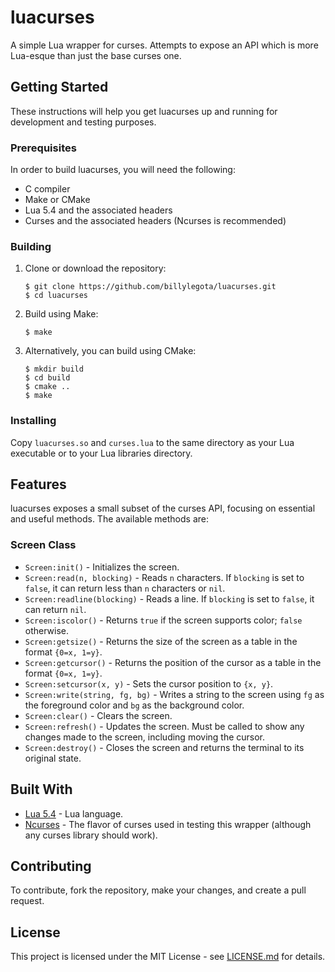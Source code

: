 # luacurses

A simple Lua wrapper for curses. Attempts to expose an API which is more Lua-esque than just the base curses one.

## Getting Started

These instructions will help you get luacurses up and running for development and testing purposes.

### Prerequisites

In order to build luacurses, you will need the following:
- C compiler
- Make or CMake
- Lua 5.4 and the associated headers
- Curses and the associated headers (Ncurses is recommended)

### Building

1. Clone or download the repository:
    ```shell
    $ git clone https://github.com/billylegota/luacurses.git
    $ cd luacurses
    ```

2. Build using Make:
    ```shell
    $ make
    ```

3. Alternatively, you can build using CMake:
    ```shell
    $ mkdir build
    $ cd build
    $ cmake ..
    $ make
    ```

### Installing

Copy `luacurses.so` and `curses.lua` to the same directory as your Lua executable or to your Lua libraries directory.

## Features

luacurses exposes a small subset of the curses API, focusing on essential and useful methods. The available methods are:

### Screen Class

- `Screen:init()` - Initializes the screen.
- `Screen:read(n, blocking)` - Reads `n` characters. If `blocking` is set to `false`, it can return less than `n` characters or `nil`.
- `Screen:readline(blocking)` - Reads a line. If `blocking` is set to `false`, it can return `nil`.
- `Screen:iscolor()` - Returns `true` if the screen supports color; `false` otherwise.
- `Screen:getsize()` - Returns the size of the screen as a table in the format `{0=x, 1=y}`.
- `Screen:getcursor()` - Returns the position of the cursor as a table in the format `{0=x, 1=y}`.
- `Screen:setcursor(x, y)` - Sets the cursor position to `{x, y}`.
- `Screen:write(string, fg, bg)` - Writes a string to the screen using `fg` as the foreground color and `bg` as the background color.
- `Screen:clear()` - Clears the screen.
- `Screen:refresh()` - Updates the screen. Must be called to show any changes made to the screen, including moving the cursor.
- `Screen:destroy()` - Closes the screen and returns the terminal to its original state.

## Built With

- [Lua 5.4](https://www.lua.org/) - Lua language.
- [Ncurses](https://www.gnu.org/software/ncurses/) - The flavor of curses used in testing this wrapper (although any curses library should work).

## Contributing

To contribute, fork the repository, make your changes, and create a pull request.

## License

This project is licensed under the MIT License - see [LICENSE.md](LICENSE.md) for details.
